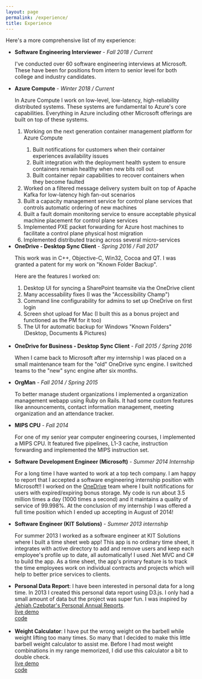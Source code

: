 ```yaml
---
layout: page
permalink: /experience/
title: Experience
---
```

Here's a more comprehensive list of my experience:

<ul>
  <li>
    <b>Software Engineering Interviewer</b> - <i>Fall 2018 / Current</i>
    <p>I've conducted over 60 software engineering interviews at Microsoft. These have been for positions from intern to senior level for both college and industry candidates.</p>
  </li>
  <li>
    <b>Azure Compute</b> - <i>Winter 2018 / Current</i>
    <p>In Azure Compute I work on low-level, low-latency, high-reliability distributed systems. These systems are fundamental to Azure's core capabilities. Everything in Azure including other Microsoft offerings are built on top of these systems.</p>
    <ol>
      <li>Working on the next generation container management platform for Azure Compute</li>
      <ol>
        <li>Built notifications for customers when their container experiences availability issues</li>
        <li>Built integration with the deployment health system to ensure containers remain healthy when new bits roll out</li>
        <li>Built container repair capabilities to recover containers when they become faulted</li>
      </ol>
      <li>Worked on a filtered message delivery system built on top of Apache Kafka for low-latency high fan-out scenarios</li>
      <li>Built a capacity management service for control plane services that controls automatic ordering of new machines</li>
      <li>Built a fault domain monitoring service to ensure acceptable physical machine placement for control plane services</li>
      <li>Implemented PXE packet forwarding for Azure host machines to facilitate a control plane physical host migration</li>
      <li>Implemented distributed tracing across several micro-services</li>
    </ol>
  </li>
  <li>
    <b>OneDrive - Desktop Sync Client</b> - <i>Spring 2016 / Fall 2017</i>
    <p>This work was in C++, Objective-C, Win32, Cocoa and QT. I was granted a patent for my work on "Known Folder Backup".</p>
    <p>Here are the features I worked on:</p>
    <ol>
      <li>Desktop UI for syncing a SharePoint teamsite via the OneDrive client</li>
      <li>Many accessability fixes (I was the "Accessibility Champ")</li>
      <li>Command line configurability for admins to set up OneDrive on first login</li>
      <li>Screen shot upload for Mac (I built this as a bonus project and functioned as the PM for it too)</li>
      <li>The UI for automatic backup for Windows "Known Folders" (Desktop, Documents & Pictures)</li>
    </ol>
    <br>
  </li>
  <li>
    <b>OneDrive for Business - Desktop Sync Client</b> - <i>Fall 2015 / Spring 2016</i>
    <p>When I came back to Microsoft after my internship I was placed on a small maintenance team for the "old" OneDrive sync engine. I switched teams to the "new" sync engine after six months.</p>
  </li>
  <li>
    <b>OrgMan</b> - <i>Fall 2014 / Spring 2015</i>
    <p>To better manage student organizations I implemented a organization management webapp using Ruby on Rails. It had some custom features like announcements, contact information management, meeting organization and an attendance tracker.</p>
  </li>
  <li>
    <b>MIPS CPU</b> - <i>Fall 2014</i>
    <p>For one of my senior year computer engineering courses, I implemented a MIPS CPU. It featured five pipelines, L1-3 cache, instruction forwarding and implemented the MIPS instruction set.</p>
  </li>
  <li>
    <b>Software Development Engineer (Microsoft)</b> - <i>Summer 2014 Internship</i>
    <p>For a long time I have wanted to work at a top tech company. I am happy to report that I accepted a software engineering internship position with Microsoft!! I worked on the <a href="http://onedrive.com">OneDrive</a> team where I built notifications for users with expired/expiring bonus storage. My code is run about 3.5 million times a day (1000 times a second) and it maintains a quality of service of 99.998%. At the conclusion of my internship I was offered a full time position which I ended up accepting in August of 2014!</p>
  </li>
  <li>
    <b>Software Engineer (KIT Solutions)</b> - <i>Summer 2013 internship</i>
    <p>For summer 2013 I worked as a software engineer at KIT Solutions where I built a time sheet web app! This app is no ordinary time sheet, it integrates with active directory to add and remove users and keep each employee's profile up to date, all automatically! I used .Net MVC and C# to build the app. As a time sheet, the app's primary feature is to track the time employees work on individual contracts and projects which will help to better price services to clients.</p>
  </li>
  <li>
    <b>Personal Data Report</b>: I have been interested in personal data for a long time. In 2013 I created this personal data report using D3.js. I only had a small amount of data but the project was super fun. I was inspired by <a href="http://jehiah.cz/one-two/">Jehiah Czebotar's Personal Annual Reports</a>.<br>
    <a href=""><div class="color-button">live demo</div></a><a target="_blank" href="https://github.com/valleyjo/valleyjo.github.io/blob/ad53801e61da4701672753f3c1baff59d251a72c/js/pdr.js"><div class="color-button">code</div></a>
  </li><br>
  <li>
    <b>Weight Calculator</b>: I have put the wrong weight on the barbell while weight lifting too many times. So many that I decided to make this little barbell weight calculator to assist me. Before I had most weight combinations in my range memorized, I did use this calculator a bit to double check.<br>
    <a href="{{ "/projects/barbell-weight-calculator" | prepend: site.base_url }}"><div class="color-button">live demo</div></a><a target="_blank" href="https://github.com/valleyjo/valleyjo.github.io/blob/ad53801e61da4701672753f3c1baff59d251a72c/js/weightcalc.js"><div class="color-button">code</div></a>
  </li>
</ul>